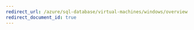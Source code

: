 ```yaml
---
redirect_url: /azure/sql-database/virtual-machines/windows/overview
redirect_document_id: true
---
```

